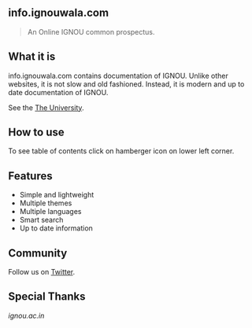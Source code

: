 ## info.ignouwala.com

> An Online IGNOU common prospectus.

## What it is

info.ignouwala.com contains documentation of IGNOU. Unlike other websites, it is not slow and old fashioned. Instead, it is modern and up to date documentation of IGNOU.

See the [The University](university.md).

## How to use

To see table of contents click on hamberger icon on lower left corner.

## Features

- Simple and lightweight
- Multiple themes
- Multiple languages
- Smart search
- Up to date information

## Community

Follow us on [Twitter](https://twitter.com/ignouwala).

## Special Thanks

_ignou.ac.in_
